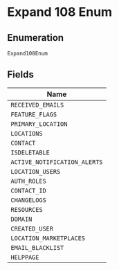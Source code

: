 
# Expand 108 Enum

## Enumeration

`Expand108Enum`

## Fields

| Name |
|  --- |
| `RECEIVED_EMAILS` |
| `FEATURE_FLAGS` |
| `PRIMARY_LOCATION` |
| `LOCATIONS` |
| `CONTACT` |
| `ISDELETABLE` |
| `ACTIVE_NOTIFICATION_ALERTS` |
| `LOCATION_USERS` |
| `AUTH_ROLES` |
| `CONTACT_ID` |
| `CHANGELOGS` |
| `RESOURCES` |
| `DOMAIN` |
| `CREATED_USER` |
| `LOCATION_MARKETPLACES` |
| `EMAIL_BLACKLIST` |
| `HELPPAGE` |

